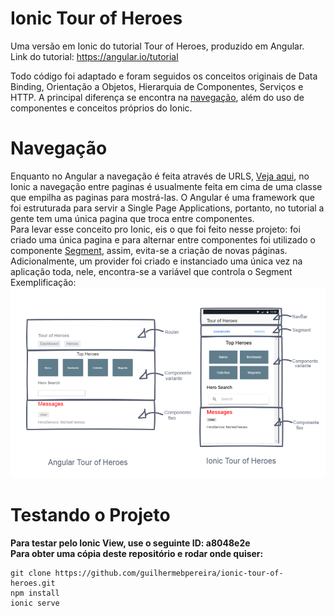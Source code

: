 # Ionic Tour of Heroes

Uma versão em Ionic do tutorial Tour of Heroes, produzido em Angular.<br>
Link do tutorial: https://angular.io/tutorial<br>

Todo código foi adaptado e foram seguidos os conceitos originais de Data Binding, Orientação a Objetos, Hierarquia de Componentes, Serviços e HTTP. A principal diferença se encontra na [navegação](#navegação), além do uso de componentes e conceitos próprios do Ionic.

# Navegação

Enquanto no Angular a navegação é feita através de URLS, [Veja aqui](https://angular.io/guide/router), 
no Ionic a navegação entre paginas é usualmente feita em cima de uma classe que empilha as paginas para mostrá-las.
O Angular é uma framework que foi estruturada para servir a Single Page Applications, portanto, no tutorial a gente tem uma
única pagina que troca entre componentes. <br>
Para levar esse conceito pro Ionic, eis o que foi feito nesse projeto: foi criado uma única 
pagina e para alternar entre componentes foi utilizado o componente [Segment](https://ionicframework.com/docs/components/#segment), assim,
evita-se a criação de novas páginas. Adicionalmente, um provider foi criado e instanciado uma única vez na aplicação toda, nele, encontra-se a variável que controla o Segment<br>
Exemplificação: <br>
![Imagem comparativa entre a estrutura do Tour of Heroes do Angular e este projeto.](readme-images/tourofheroes.PNG)

# Testando o Projeto

**Para testar pelo Ionic View, use o seguinte ID: a8048e2e**<br>
**Para obter uma cópia deste repositório e rodar onde quiser:**
```
git clone https://github.com/guilhermebpereira/ionic-tour-of-heroes.git
npm install
ionic serve
```
